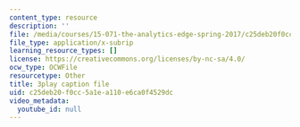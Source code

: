 ```yaml
---
content_type: resource
description: ''
file: /media/courses/15-071-the-analytics-edge-spring-2017/c25deb20f0cc5a1ea110e6ca0f4529dc_ag7TLcT7VPQ.vtt
file_type: application/x-subrip
learning_resource_types: []
license: https://creativecommons.org/licenses/by-nc-sa/4.0/
ocw_type: OCWFile
resourcetype: Other
title: 3play caption file
uid: c25deb20-f0cc-5a1e-a110-e6ca0f4529dc
video_metadata:
  youtube_id: null
---
```

